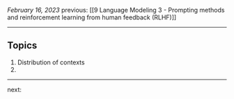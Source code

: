 *February 16, 2023*
previous: [[9  Language Modeling 3 - Prompting methods and reinforcement learning from human feedback (RLHF)]]

---

## Topics

1. Distribution of contexts
2. 


---




next:
